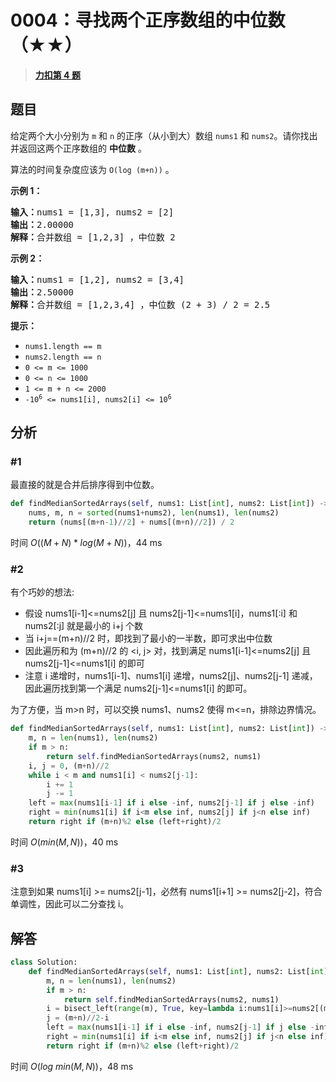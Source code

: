 # 0004：寻找两个正序数组的中位数（★★）


> <u>**[力扣第 4 题](https://leetcode.cn/problems/median-of-two-sorted-arrays/)**</u>

## 题目

<p>给定两个大小分别为 <code>m</code> 和 <code>n</code> 的正序（从小到大）数组 <code>nums1</code> 和 <code>nums2</code>。请你找出并返回这两个正序数组的 <strong>中位数</strong> 。</p>

<p>算法的时间复杂度应该为 <code>O(log (m+n))</code> 。</p>



<p><strong>示例 1：</strong></p>

<pre>
<strong>输入：</strong>nums1 = [1,3], nums2 = [2]
<strong>输出：</strong>2.00000
<strong>解释：</strong>合并数组 = [1,2,3] ，中位数 2
</pre>

<p><strong>示例 2：</strong></p>

<pre>
<strong>输入：</strong>nums1 = [1,2], nums2 = [3,4]
<strong>输出：</strong>2.50000
<strong>解释：</strong>合并数组 = [1,2,3,4] ，中位数 (2 + 3) / 2 = 2.5
</pre>





<p><strong>提示：</strong></p>

<ul>
<li><code>nums1.length == m</code></li>
<li><code>nums2.length == n</code></li>
<li><code>0 &lt;= m &lt;= 1000</code></li>
<li><code>0 &lt;= n &lt;= 1000</code></li>
<li><code>1 &lt;= m + n &lt;= 2000</code></li>
<li><code>-10<sup>6</sup> &lt;= nums1[i], nums2[i] &lt;= 10<sup>6</sup></code></li>
</ul>


## 分析

### #1

最直接的就是合并后排序得到中位数。

```python
def findMedianSortedArrays(self, nums1: List[int], nums2: List[int]) -> float:
	nums, m, n = sorted(nums1+nums2), len(nums1), len(nums2)
	return (nums[(m+n-1)//2] + nums[(m+n)//2]) / 2
```
时间 $O((M+N)*log(M+N))$，44 ms

### #2

有个巧妙的想法:
- 假设 nums1[i-1]<=nums2[j] 且 nums2[j-1]<=nums1[i]，nums1[:i] 和 nums2[:j] 就是最小的 i+j 个数
- 当 i+j==(m+n)//2 时，即找到了最小的一半数，即可求出中位数
- 因此遍历和为 (m+n)//2 的  <i, j> 对，找到满足 nums1[i-1]<=nums2[j] 且 nums2[j-1]<=nums1[i] 的即可
- 注意 i 递增时，nums1[i-1]、nums1[i] 递增，nums2[j]、nums2[j-1] 递减，因此遍历找到第一个满足 nums2[j-1]<=nums1[i] 的即可。

为了方便，当 m>n 时，可以交换 nums1、nums2 使得 m<=n，排除边界情况。


```python
def findMedianSortedArrays(self, nums1: List[int], nums2: List[int]) -> float:
    m, n = len(nums1), len(nums2)
    if m > n:
        return self.findMedianSortedArrays(nums2, nums1)
    i, j = 0, (m+n)//2
    while i < m and nums1[i] < nums2[j-1]:
        i += 1
        j -= 1
    left = max(nums1[i-1] if i else -inf, nums2[j-1] if j else -inf)
    right = min(nums1[i] if i<m else inf, nums2[j] if j<n else inf)
    return right if (m+n)%2 else (left+right)/2
```
时间 $O(min(M,N))$，40 ms

### #3

注意到如果 nums1[i] >= nums2[j-1]，必然有 nums1[i+1] >= nums2[j-2]，符合单调性，因此可以二分查找 i。

## 解答

```python
class Solution:
    def findMedianSortedArrays(self, nums1: List[int], nums2: List[int]) -> float:
        m, n = len(nums1), len(nums2)
        if m > n:
            return self.findMedianSortedArrays(nums2, nums1)
        i = bisect_left(range(m), True, key=lambda i:nums1[i]>=nums2[(m+n)//2-i-1])
        j = (m+n)//2-i
        left = max(nums1[i-1] if i else -inf, nums2[j-1] if j else -inf)
        right = min(nums1[i] if i<m else inf, nums2[j] if j<n else inf)
        return right if (m+n)%2 else (left+right)/2
```
时间 $O(log \ min(M,N))$，48 ms

